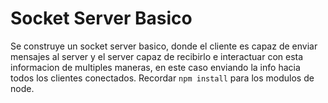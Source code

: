 # Socket Server Basico
Se construye un socket server basico, donde el cliente es capaz de enviar mensajes al server 
y el server capaz de recibirlo e interactuar con esta informacion de multiples maneras, en este caso enviando
la info hacia todos los clientes conectados.
Recordar `npm install` para los modulos de node.